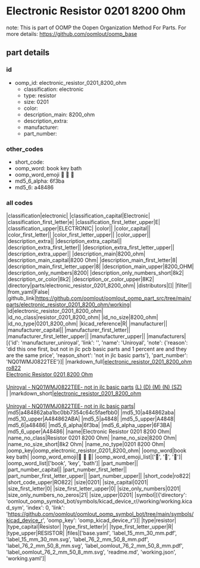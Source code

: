 # Electronic Resistor 0201 8200 Ohm  

note: This is part of OOMP the Oopen Organization Method For Parts. For more details: https://github.com/oomlout/oomp_base

##  part details





### id
* oomp_id: electronic_resistor_0201_8200_ohm
  * classification: electronic
  * type: resistor
  * size: 0201
  * color: 
  * description_main: 8200_ohm
  * description_extra: 
  * manufacturer: 
  * part_number: 

### other_codes
* short_code: 
* oomp_word: book key bath
* oomp_word_emoji :book: :key: :bath:
* md5_6_alpha: 6f3ba
* md5_6: a48486

### all codes 
|classification|electronic|
|classification_capital|Electronic|
|classification_first_letter|e|
|classification_first_letter_upper|E|
|classification_upper|ELECTRONIC|
|color||
|color_capital||
|color_first_letter||
|color_first_letter_upper||
|color_upper||
|description_extra||
|description_extra_capital||
|description_extra_first_letter||
|description_extra_first_letter_upper||
|description_extra_upper||
|description_main|8200_ohm|
|description_main_capital|8200 Ohm|
|description_main_first_letter|8|
|description_main_first_letter_upper|8|
|description_main_upper|8200_OHM|
|description_only_numbers|8200|
|description_only_numbers_short|8k2|
|description_or_color|8k2|
|description_or_color_upper|8K2|
|directory|parts/electronic_resistor_0201_8200_ohm|
|distributors|[]|
|filter||
|from_yaml|False|
|github_link|https://github.com/oomlout/oomlout_oomp_part_src/tree/main/parts/electronic_resistor_0201_8200_ohm/working|
|id|electronic_resistor_0201_8200_ohm|
|id_no_class|resistor_0201_8200_ohm|
|id_no_size|8200_ohm|
|id_no_type|0201_8200_ohm|
|kicad_reference|R|
|manufacturer||
|manufacturer_capital||
|manufacturer_first_letter||
|manufacturer_first_letter_upper||
|manufacturer_upper||
|manufacturers|[{'id': 'manufacturer_uniroyal', 'link': '', 'name': 'Uniroyal', 'note': {'reason': 'did this one first, but not in jlc pcb basic parts and 1 percent are and they are the same price', 'reason_short': 'not in jlc basic parts'}, 'part_number': 'NQ01WMJ0822TEE'}]|
|markdown_full|[electronic_resistor_0201_8200_ohm](https://github.com/oomlout/oomlout_oomp_part_src/tree/main/parts/electronic_resistor_0201_8200_ohm/working)<br>[ro822](https://github.com/oomlout/oomlout_oomp_part_src/tree/main/parts/electronic_resistor_0201_8200_ohm/working)<br>[Electronic Resistor 0201 8200 Ohm](https://github.com/oomlout/oomlout_oomp_part_src/tree/main/parts/electronic_resistor_0201_8200_ohm/working)<br><br>[Uniroyal - NQ01WMJ0822TEE- not in jlc basic parts]() [(L)  ](https://www.lcsc.com/search?q=NQ01WMJ0822TEE)[(D)  ](https://www.digikey.com/en/products?keywords=NQ01WMJ0822TEE)[(M)  ](https://www.mouser.com/Search/Refine?Keyword=NQ01WMJ0822TEE)[(N)  ](https://www.newark.com/search?st=NQ01WMJ0822TEE)[(SZ)  ](https://so.szlcsc.com/global.html?k=NQ01WMJ0822TEE)<br>|
|markdown_short|[electronic_resistor_0201_8200_ohm](https://github.com/oomlout/oomlout_oomp_part_src/tree/main/parts/electronic_resistor_0201_8200_ohm/working)<br><br>[Uniroyal - NQ01WMJ0822TEE- not in jlc basic parts]()|
|md5|a484862aba1bc0bb7354c64c5faefbb0|
|md5_10|a484862aba|
|md5_10_upper|A484862ABA|
|md5_5|a4848|
|md5_5_upper|A4848|
|md5_6|a48486|
|md5_6_alpha|6f3ba|
|md5_6_alpha_upper|6F3BA|
|md5_6_upper|A48486|
|name|Electronic Resistor 0201 8200 Ohm|
|name_no_class|Resistor 0201 8200 Ohm|
|name_no_size|8200 Ohm|
|name_no_size_short|8k2 Ohm|
|name_no_type|0201 8200 Ohm|
|oomp_key|oomp_electronic_resistor_0201_8200_ohm|
|oomp_word|book key bath|
|oomp_word_emoji|:book: :key: :bath:|
|oomp_word_emoji_list|[':book:', ':key:', ':bath:']|
|oomp_word_list|['book', 'key', 'bath']|
|part_number||
|part_number_capital||
|part_number_first_letter||
|part_number_first_letter_upper||
|part_number_upper||
|short_code|ro822|
|short_code_upper|RO822|
|size|0201|
|size_capital|0201|
|size_first_letter|0|
|size_first_letter_upper|0|
|size_only_numbers|0201|
|size_only_numbers_no_zeros|21|
|size_upper|0201|
|symbol|[{'directory': 'oomlout_oomp_symbol_bot/symbols/kicad_device_r//working/working.kicad_sym', 'index': 0, 'link': 'https://github.com/oomlout/oomlout_oomp_symbol_bot/tree/main/symbols/kicad_device_r', 'oomp_key': 'oomp_kicad_device_r'}]|
|type|resistor|
|type_capital|Resistor|
|type_first_letter|r|
|type_first_letter_upper|R|
|type_upper|RESISTOR|
|files|['base.yaml', 'label_15_mm_30_mm.pdf', 'label_15_mm_30_mm.svg', 'label_76_2_mm_50_8_mm.pdf', 'label_76_2_mm_50_8_mm.svg', 'label_oomlout_76_2_mm_50_8_mm.pdf', 'label_oomlout_76_2_mm_50_8_mm.svg', 'readme.md', 'working.json', 'working.yaml']|
